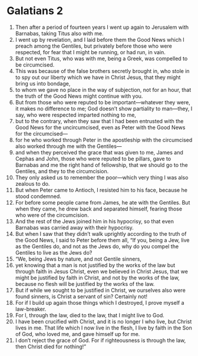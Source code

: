 ﻿
# Galatians 2
1. Then after a period of fourteen years I went up again to Jerusalem with Barnabas, taking Titus also with me. 
2. I went up by revelation, and I laid before them the Good News which I preach among the Gentiles, but privately before those who were respected, for fear that I might be running, or had run, in vain. 
3. But not even Titus, who was with me, being a Greek, was compelled to be circumcised. 
4. This was because of the false brothers secretly brought in, who stole in to spy out our liberty which we have in Christ Jesus, that they might bring us into bondage, 
5. to whom we gave no place in the way of subjection, not for an hour, that the truth of the Good News might continue with you. 
6. But from those who were reputed to be important—whatever they were, it makes no difference to me; God doesn’t show partiality to man—they, I say, who were respected imparted nothing to me, 
7. but to the contrary, when they saw that I had been entrusted with the Good News for the uncircumcised, even as Peter with the Good News for the circumcised— 
8. for he who worked through Peter in the apostleship with the circumcised also worked through me with the Gentiles— 
9. and when they perceived the grace that was given to me, James and Cephas and John, those who were reputed to be pillars, gave to Barnabas and me the right hand of fellowship, that we should go to the Gentiles, and they to the circumcision. 
10. They only asked us to remember the poor—which very thing I was also zealous to do. 
11. But when Peter came to Antioch, I resisted him to his face, because he stood condemned. 
12. For before some people came from James, he ate with the Gentiles. But when they came, he drew back and separated himself, fearing those who were of the circumcision. 
13. And the rest of the Jews joined him in his hypocrisy, so that even Barnabas was carried away with their hypocrisy. 
14. But when I saw that they didn’t walk uprightly according to the truth of the Good News, I said to Peter before them all, “If you, being a Jew, live as the Gentiles do, and not as the Jews do, why do you compel the Gentiles to live as the Jews do? 
15. “We, being Jews by nature, and not Gentile sinners, 
16. yet knowing that a man is not justified by the works of the law but through faith in Jesus Christ, even we believed in Christ Jesus, that we might be justified by faith in Christ, and not by the works of the law, because no flesh will be justified by the works of the law. 
17. But if while we sought to be justified in Christ, we ourselves also were found sinners, is Christ a servant of sin? Certainly not! 
18. For if I build up again those things which I destroyed, I prove myself a law-breaker. 
19. For I, through the law, died to the law, that I might live to God. 
20. I have been crucified with Christ, and it is no longer I who live, but Christ lives in me. That life which I now live in the flesh, I live by faith in the Son of God, who loved me, and gave himself up for me. 
21. I don’t reject the grace of God. For if righteousness is through the law, then Christ died for nothing!” 
